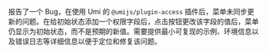 报告了一个 Bug，在使用 Umi 的 `@umijs/plugin-access` 插件后，菜单未同步更新的问题。在给初始状态添加一个权限字段后，点击按钮更改该字段的值后，菜单仍显示为初始状态，而不是预期的新值。需要提供最小可复现的示例、环境信息以及错误日志等详细信息以便于定位和修复该问题。
